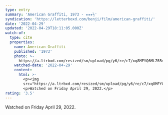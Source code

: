 ```yaml
---
type: entry
summary: 'American Graffiti, 1973 - ★★★½'
syndication: 'https://letterboxd.com/benji/film/american-graffiti/'
date: '2022-04-29'
updated: '2022-04-29T18:11:05.000Z'
watch-of:
  type: cite
  properties:
    name: American Graffiti
    published: '1973'
    photo: >-
      https://a.ltrbxd.com/resized/sm/upload/pg/y6/re/c7/xq8MFYQ6MLZ65mFpweqV6mCs39k-0-600-0-900-crop.jpg?v=c90f2b906e
    watched-date: '2022-04-29'
    content:
      html: >-
        <p><img
        src="https://a.ltrbxd.com/resized/sm/upload/pg/y6/re/c7/xq8MFYQ6MLZ65mFpweqV6mCs39k-0-600-0-900-crop.jpg?v=c90f2b906e"/></p>
        <p>Watched on Friday April 29, 2022.</p>
rating: '3.5'
---
```

Watched on Friday April 29, 2022.
